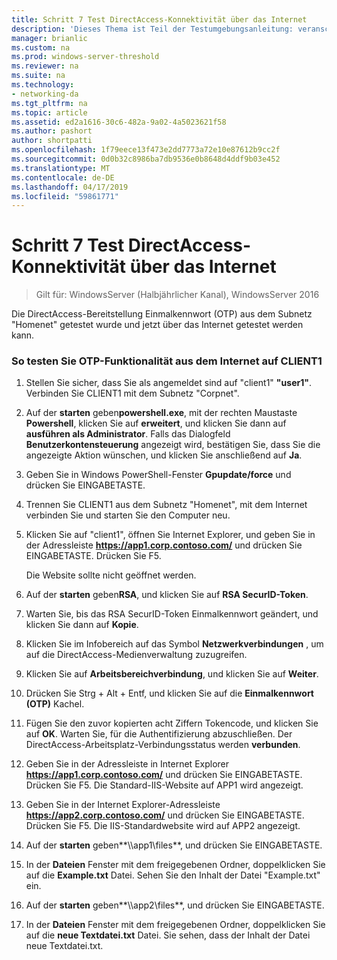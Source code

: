 ```yaml
---
title: Schritt 7 Test DirectAccess-Konnektivität über das Internet
description: 'Dieses Thema ist Teil der Testumgebungsanleitung: veranschaulichen von DirectAccess mit OTP-Authentifizierung und RSA SecurID für Windows Server 2016'
manager: brianlic
ms.custom: na
ms.prod: windows-server-threshold
ms.reviewer: na
ms.suite: na
ms.technology:
- networking-da
ms.tgt_pltfrm: na
ms.topic: article
ms.assetid: ed2a1616-30c6-482a-9a02-4a5023621f58
ms.author: pashort
author: shortpatti
ms.openlocfilehash: 1f79eece13f473e2dd7773a72e10e87612b9cc2f
ms.sourcegitcommit: 0d0b32c8986ba7db9536e0b8648d4ddf9b03e452
ms.translationtype: MT
ms.contentlocale: de-DE
ms.lasthandoff: 04/17/2019
ms.locfileid: "59861771"
---
```

# <a name="step-7-test-directaccess-connectivity-from-the-internet"></a>Schritt 7 Test DirectAccess-Konnektivität über das Internet

>Gilt für: WindowsServer (Halbjährlicher Kanal), WindowsServer 2016

Die DirectAccess-Bereitstellung Einmalkennwort (OTP) aus dem Subnetz "Homenet" getestet wurde und jetzt über das Internet getestet werden kann.  
  
### <a name="to-test-otp-functionality-from-the-internet-on-client1"></a>So testen Sie OTP-Funktionalität aus dem Internet auf CLIENT1  
  
1.  Stellen Sie sicher, dass Sie als angemeldet sind auf "client1" **"user1"**. Verbinden Sie CLIENT1 mit dem Subnetz "Corpnet".  
  
2.  Auf der **starten** geben**powershell.exe**, mit der rechten Maustaste **Powershell**, klicken Sie auf **erweitert**, und klicken Sie dann auf **ausführen als Administrator**. Falls das Dialogfeld **Benutzerkontensteuerung** angezeigt wird, bestätigen Sie, dass Sie die angezeigte Aktion wünschen, und klicken Sie anschließend auf **Ja**.  
  
3.  Geben Sie in Windows PowerShell-Fenster **Gpupdate/force** und drücken Sie EINGABETASTE.  
  
4.  Trennen Sie CLIENT1 aus dem Subnetz "Homenet", mit dem Internet verbinden Sie und starten Sie den Computer neu.  
  
5.  Klicken Sie auf "client1", öffnen Sie Internet Explorer, und geben Sie in der Adressleiste **https://app1.corp.contoso.com/** und drücken Sie EINGABETASTE. Drücken Sie F5.  
  
    Die Website sollte nicht geöffnet werden.  
  
6.  Auf der **starten** geben**RSA**, und klicken Sie auf **RSA SecurID-Token**.  
  
7.  Warten Sie, bis das RSA SecurID-Token Einmalkennwort geändert, und klicken Sie dann auf **Kopie**.  
  
8.  Klicken Sie im Infobereich auf das Symbol **Netzwerkverbindungen** , um auf die DirectAccess-Medienverwaltung zuzugreifen.  
  
9. Klicken Sie auf **Arbeitsbereichverbindung**, und klicken Sie auf **Weiter**.  
  
10. Drücken Sie Strg + Alt + Entf, und klicken Sie auf die **Einmalkennwort (OTP)** Kachel.  
  
11. Fügen Sie den zuvor kopierten acht Ziffern Tokencode, und klicken Sie auf **OK**. Warten Sie, für die Authentifizierung abzuschließen. Der DirectAccess-Arbeitsplatz-Verbindungsstatus werden **verbunden**.  
  
12. Geben Sie in der Adressleiste in Internet Explorer **https://app1.corp.contoso.com/** und drücken Sie EINGABETASTE. Drücken Sie F5. Die Standard-IIS-Website auf APP1 wird angezeigt.  
  
13. Geben Sie in der Internet Explorer-Adressleiste **https://app2.corp.contoso.com/** und drücken Sie EINGABETASTE. Drücken Sie F5. Die IIS-Standardwebsite wird auf APP2 angezeigt.  
  
14. Auf der **starten** geben**\\\app1\files**, und drücken Sie EINGABETASTE.  
  
15. In der **Dateien** Fenster mit dem freigegebenen Ordner, doppelklicken Sie auf die **Example.txt** Datei. Sehen Sie den Inhalt der Datei "Example.txt" ein.  
  
16. Auf der **starten** geben**\\\app2\files**, und drücken Sie EINGABETASTE.  
  
17. In der **Dateien** Fenster mit dem freigegebenen Ordner, doppelklicken Sie auf die **neue Textdatei.txt** Datei. Sie sehen, dass der Inhalt der Datei neue Textdatei.txt.  
  


